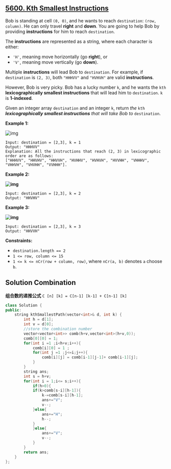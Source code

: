 ## [5600. Kth Smallest Instructions](https://leetcode-cn.com/problems/kth-smallest-instructions/)

Bob is standing at cell `(0, 0)`, and he wants to reach `destination`: `(row, column)`. He can only travel **right** and **down**. You are going to help Bob by providing **instructions** for him to reach `destination`.

The **instructions** are represented as a string, where each character is either:

- `'H'`, meaning move horizontally (go **right**), or
- `'V'`, meaning move vertically (go **down**).

Multiple **instructions** will lead Bob to `destination`. For example, if `destination` is `(2, 3)`, both `"HHHVV"` and `"HVHVH"` are valid **instructions**.

However, Bob is very picky. Bob has a lucky number `k`, and he wants the `kth` **lexicographically smallest instructions** that will lead him to `destination`. `k` is **1-indexed**.

Given an integer array `destination` and an integer `k`, return *the* `kth` ***lexicographically smallest instructions** that will take Bob to* `destination`.

 

**Example 1:**

![img](https://assets.leetcode.com/uploads/2020/10/12/ex1.png)

```
Input: destination = [2,3], k = 1
Output: "HHHVV"
Explanation: All the instructions that reach (2, 3) in lexicographic order are as follows:
["HHHVV", "HHVHV", "HHVVH", "HVHHV", "HVHVH", "HVVHH", "VHHHV", "VHHVH", "VHVHH", "VVHHH"].
```

**Example 2:**

**![img](https://assets.leetcode.com/uploads/2020/10/12/ex2.png)**

```
Input: destination = [2,3], k = 2
Output: "HHVHV"
```

**Example 3:**

**![img](https://assets.leetcode.com/uploads/2020/10/12/ex3.png)**

```
Input: destination = [2,3], k = 3
Output: "HHVVH"
```



**Constraints:**

- `destination.length == 2`
- `1 <= row, column <= 15`
- `1 <= k <= nCr(row + column, row)`, where `nCr(a, b)` denotes `a` choose `b`.

## Solution  Combination

**组合数的递推公式**
`C [n] [k] = C[n-1] [k-1] + C[n-1] [k]`

```c++
class Solution {
public:
    string kthSmallestPath(vector<int>& d, int k) {
        int h = d[1];
        int v = d[0];
        //store the combination number
        vector<vector<int>> comb(h+v,vector<int>(h+v,0));
        comb[0][0] = 1;
        for(int i =1 ;i<h+v;i++){
            comb[i][0] = 1 ;
            for(int j =1 ;j<=i;j++){
                comb[i][j] = comb[i-1][j-1]+ comb[i-1][j];
            }
        }
        string ans;
        int s = h+v;
        for(int i = 1;i<= s;i++){
            if(h>0){
            if(k>comb[s-i][h-1]){
                k-=comb[s-i][h-1];
                ans+="V";
                v--;
            }else{
                ans+="H";
                h--;
            }
            }else{
                ans+="V";
                v--;
            }
        }
        return ans;
    }
};
```

